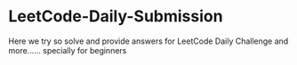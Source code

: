 # LeetCode-Daily-Submission
Here we try so solve and provide answers for LeetCode Daily Challenge and more...... specially for beginners 

